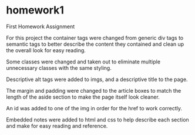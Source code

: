 # homework1
First Homework Assignment

For this project the container tags were changed from generic div tags to semantic tags to better describe the content they contained and clean up the overall look for easy reading.

Some classes were changed and taken out to eliminate multiple unnecessary classes with the same styling.

Descriptive alt tags were added to imgs, and a descriptive title to the page.

The margin and padding were changed to the article boxes to match the length of the aside section to make the page itself look cleaner.

An id was added to one of the img in order for the href to work correctly.

Embedded notes were added to html and css to help describe each section and make for easy reading and reference.

